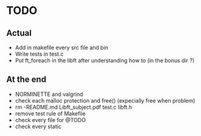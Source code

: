 # TODO
## Actual
- Add in makefile every src file and bin
- Write tests in test.c
- Put ft_foreach in the libft after understanding how to (in the bonus dir ?)
## At the end
- NORMINETTE and valgrind
- check each malloc protection and free() (expecially free when problem)
- rm -README.md Libft_subject.pdf test.c libft.h
- remove test rule of Makefile
- check every file for @TODO
- check every static
